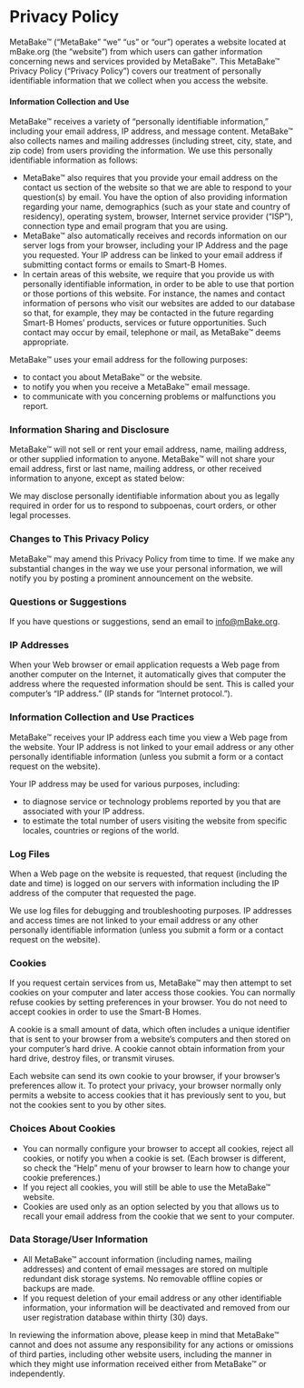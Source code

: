 # Privacy Policy

MetaBake&trade; (“MetaBake” “we” “us” or “our”) operates a website located at mBake.org (the “website”) from which users can gather information concerning news and services provided by MetaBake&trade;. This MetaBake&trade; Privacy Policy (“Privacy Policy”) covers our treatment of personally identifiable information that we collect when you access the website.

#### Information Collection and Use 

MetaBake&trade; receives a variety of “personally identifiable information,” including your email address, IP address, and message content. MetaBake&trade; also collects names and mailing addresses (including street, city, state, and zip code) from users providing the information. We use this personally identifiable information as follows:

* MetaBake&trade; also requires that you provide your email address on the contact us section of the website so that we are able to respond to your question(s) by email. You have the option of also providing information regarding your name, demographics (such as your state and country of residency), operating system, browser, Internet service provider (“ISP”), connection type and email program that you are using.
* MetaBake&trade; also automatically receives and records information on our server logs from your browser, including your IP Address and the page you requested. Your IP address can be linked to your email address if submitting contact forms or emails to Smart-B Homes.
* In certain areas of this website, we require that you provide us with personally identifiable information, in order to be able to use that portion or those portions of this website. For instance, the names and contact information of persons who visit our websites are added to our database so that, for example, they may be contacted in the future regarding Smart-B Homes’ products, services or future opportunities. Such contact may occur by email, telephone or mail, as MetaBake&trade; deems appropriate.

MetaBake&trade; uses your email address for the following purposes:

* to contact you about MetaBake&trade; or the website.
* to notify you when you receive a MetaBake&trade; email message.
* to communicate with you concerning problems or malfunctions you report.

### Information Sharing and Disclosure

MetaBake&trade; will not sell or rent your email address, name, mailing address, or other supplied information to anyone. MetaBake&trade; will not share your email address, first or last name, mailing address, or other received information to anyone, except as stated below:

We may disclose personally identifiable information about you as legally required in order for us to respond to subpoenas, court orders, or other legal processes.

### Changes to This Privacy Policy 

MetaBake&trade; may amend this Privacy Policy from time to time. If we make any substantial changes in the way we use your personal information, we will notify you by posting a prominent announcement on the website.

### Questions or Suggestions

If you have questions or suggestions, send an email to info@mBake.org.

### IP Addresses

When your Web browser or email application requests a Web page from another computer on the Internet, it automatically gives that computer the address where the requested information should be sent. This is called your computer’s “IP address.” (IP stands for “Internet protocol.”).

### Information Collection and Use Practices

MetaBake&trade; receives your IP address each time you view a Web page from the website. Your IP address is not linked to your email address or any other personally identifiable information (unless you submit a form or a contact request on the website).

Your IP address may be used for various purposes, including: 

* to diagnose service or technology problems reported by you that are associated with your IP address.
* to estimate the total number of users visiting the website from specific locales, countries or regions of the world.

### Log Files

When a Web page on the website is requested, that request (including the date and time) is logged on our servers with information including the IP address of the computer that requested the page.

We use log files for debugging and troubleshooting purposes. IP addresses and access times are not linked to your email address or any other personally identifiable information (unless you submit a form or a contact request on the website).

### Cookies 

If you request certain services from us, MetaBake&trade; may then attempt to set cookies on your computer and later access those cookies. You can normally refuse cookies by setting preferences in your browser. You do not need to accept cookies in order to use the Smart-B Homes.

A cookie is a small amount of data, which often includes a unique identifier that is sent to your browser from a website’s computers and then stored on your computer’s hard drive. A cookie cannot obtain information from your hard drive, destroy files, or transmit viruses.

Each website can send its own cookie to your browser, if your browser’s preferences allow it. To protect your privacy, your browser normally only permits a website to access cookies that it has previously sent to you, but not the cookies sent to you by other sites.

### Choices About Cookies

* You can normally configure your browser to accept all cookies, reject all cookies, or notify you when a cookie is set. (Each browser is different, so check the “Help” menu of your browser to learn how to change your cookie preferences.)
* If you reject all cookies, you will still be able to use the MetaBake&trade; website.
* Cookies are used only as an option selected by you that allows us to recall your email address from the cookie that we sent to your computer.

### Data Storage/User Information 

* All MetaBake&trade; account information (including names, mailing addresses) and content of email messages are stored on multiple redundant disk storage systems. No removable offline copies or backups are made.
* If you request deletion of your email address or any other identifiable information, your information will be deactivated and removed from our user registration database within thirty (30) days.

In reviewing the information above, please keep in mind that MetaBake&trade; cannot and does not assume any responsibility for any actions or omissions of third parties, including other website users, including the manner in which they might use information received either from MetaBake&trade; or independently.